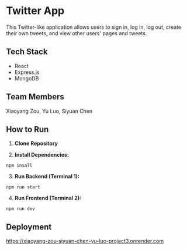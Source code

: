 # Twitter App

This Twitter-like application allows users to sign in, log in, log out, create their own tweets, and view other users' pages and tweets.

## Tech Stack

-   React
-   Express.js
-   MongoDB

## Team Members

Xiaoyang Zou, Yu Luo, Siyuan Chen

## How to Run

1. **Clone Repository**

2. **Install Dependencies:**

```
npm insall
```

3. **Run Backend (Terminal 1):**

```
npm run start
```

4. **Run Frontend (Terminal 2):**

```
npm run dev
```

## Deployment

https://xiaoyang-zou-siyuan-chen-yu-luo-project3.onrender.com
